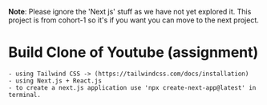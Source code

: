 **Note**: Please ignore the 'Next js' stuff as we have not yet explored it. This project is from cohort-1 so it's if you want you can move to the next project.

# Build Clone of Youtube (assignment)
    - using Tailwind CSS -> (https://tailwindcss.com/docs/installation)
    - using Next.js + React.js
    - to create a next.js application use 'npx create-next-app@latest' in terminal.